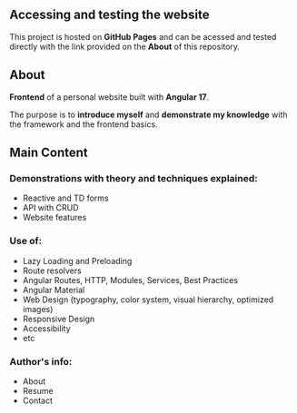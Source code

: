 ## Accessing and testing the website

This project is hosted on **GitHub Pages** and can be acessed and tested directly with the link provided on the **About** of this repository.

## About

**Frontend** of a personal website built with **Angular 17**. 

The purpose is to **introduce myself** and **demonstrate my knowledge** with the framework and the frontend basics. 

## Main Content

### Demonstrations with theory and techniques explained:
- Reactive and TD forms
- API with CRUD
- Website features

### Use of:
- Lazy Loading and Preloading
- Route resolvers
- Angular Routes, HTTP, Modules, Services, Best Practices
- Angular Material
- Web Design (typography, color system, visual hierarchy, optimized images)
- Responsive Design
- Accessibility
- etc

### Author's info:
- About
- Resume
- Contact
